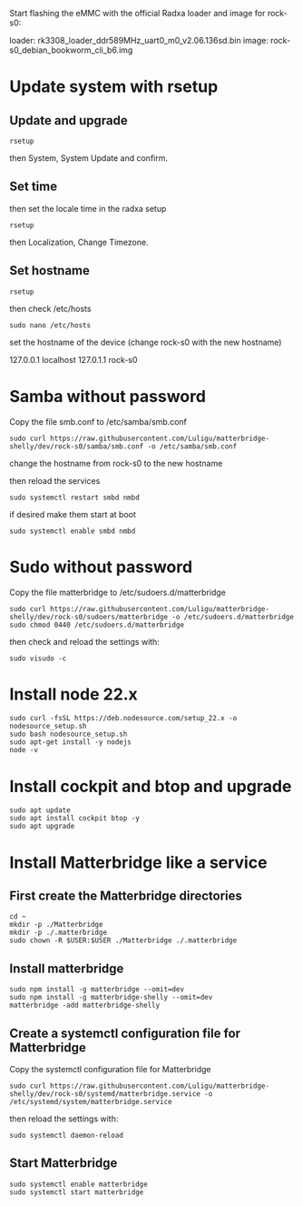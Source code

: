 Start flashing the eMMC with the official Radxa loader and image for rock-s0: 

loader: rk3308_loader_ddr589MHz_uart0_m0_v2.06.136sd.bin
image: rock-s0_debian_bookworm_cli_b6.img

# Update system with rsetup

## Update and upgrade
```
rsetup
```
then System, System Update and confirm.

## Set time
then set the locale time in the radxa setup
```
rsetup 
```
then Localization, Change Timezone.

## Set hostname
```
rsetup 
```

then check /etc/hosts

```
sudo nano /etc/hosts
```
set the hostname of the device (change rock-s0 with the new hostname)

127.0.0.1 localhost 
127.0.1.1 rock-s0


# Samba without password

Copy the file smb.conf to /etc/samba/smb.conf

```
sudo curl https://raw.githubusercontent.com/Luligu/matterbridge-shelly/dev/rock-s0/samba/smb.conf -o /etc/samba/smb.conf 
```

change the hostname from rock-s0 to the new hostname

then reload the services
```
sudo systemctl restart smbd nmbd
```

if desired make them start at boot
```
sudo systemctl enable smbd nmbd
```

# Sudo without password

Copy the file matterbridge to /etc/sudoers.d/matterbridge
```
sudo curl https://raw.githubusercontent.com/Luligu/matterbridge-shelly/dev/rock-s0/sudoers/matterbridge -o /etc/sudoers.d/matterbridge
sudo chmod 0440 /etc/sudoers.d/matterbridge
```

then check and reload the settings with:

```
sudo visudo -c
```


# Install node 22.x

```
sudo curl -fsSL https://deb.nodesource.com/setup_22.x -o nodesource_setup.sh
sudo bash nodesource_setup.sh
sudo apt-get install -y nodejs
node -v
```


# Install cockpit and btop and upgrade

```
sudo apt update
sudo apt install cockpit btop -y
sudo apt upgrade
```


# Install Matterbridge like a service

## First create the Matterbridge directories

```
cd ~
mkdir -p ./Matterbridge
mkdir -p ./.matterbridge
sudo chown -R $USER:$USER ./Matterbridge ./.matterbridge
```


## Install matterbridge

```
sudo npm install -g matterbridge --omit=dev
sudo npm install -g matterbridge-shelly --omit=dev
matterbridge -add matterbridge-shelly
```


## Create a systemctl configuration file for Matterbridge

Copy the systemctl configuration file for Matterbridge
```
sudo curl https://raw.githubusercontent.com/Luligu/matterbridge-shelly/dev/rock-s0/systemd/matterbridge.service -o /etc/systemd/system/matterbridge.service
```

then reload the settings with:
```
sudo systemctl daemon-reload
```


## Start Matterbridge

```
sudo systemctl enable matterbridge
sudo systemctl start matterbridge
```